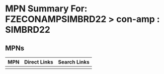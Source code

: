 



# MPN Summary For: FZECONAMPSIMBRD22 > con-amp : SIMBRD22

## MPNs
  

|MPN|Direct Links|Search Links|
| :--- | :--- | :--- |
||||
